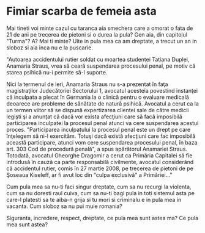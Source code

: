 # Fimiar scarba de femeia asta

Mai tineti voi minte cazul cu taranca aia smechera care a omorat o fata de 21 de ani pe trecerea de pietoni si o durea la pula? Gen aia, din capitolul "Turma"? A? Mai ti minte? Uite in pula mea ca am dreptate, a trecut un an in sloboz si aia inca nu e la puscarie.

"Autoarea accidentului rutier soldat cu moartea studentei Tatiana Duplei, Anamaria Straus, vrea să ceară suspendarea procesului penal, pe motiv că starea psihică nu-i permite să-l suporte.

Nici la termenul de ieri, Anamaria Straus nu s-a prezentat în faţa magistraţilor Judecătoriei Sectorului 1, avocatul acesteia povestind instanţei că inculpata a plecat în Germania la o clinică pentru o evaluare medicală deoarece are probleme de sănătate de natură psihică. Avocatul a cerut ca la un termen viitor să se dispună expertizarea clientei sale de către medicii legişti şi a anunţat că dacă vor exista afecţiuni care să facă imposibilă participarea inculpatei la procesul penal atunci va cere suspendarea acestui proces. "Participarea inculpatului la procesul penal este un drept pe care înţelegem să ni-l exercităm. Totuşi dacă există afecţiuni care fac imposibilă această participare, atunci vom cere suspendarea procesului penal, în baza art. 303 Cod de procedură penală", a spus apărătorul Anamariei Straus. Totodată, avocatul Gheorghe Dragomir a cerut ca Primăria Capitalei să fie introdusă în cauză ca parte responsabilă civilmente, avocatul considerând că accidentul rutier, comis în 27 martie 2008, pe trecerea de pietoni de pe Şoseaua Kiseleff, ar fi avut loc din "culpa exclusivă" a Primăriei..."

Cum pula mea sa nu-ti faci singur dreptate, cum sa nu recurgi la violenta, cum sa nu doresti raul cuiva, cum sa nu-ti bagi pula in toti sistemul asta pe care-l platesti sa te aiba-n grija si tu mori si criminalu e in pula mea in vacanta. Cum sloboz sa nu pui muie romania?

Siguranta, incredere, respect, dreptate, ce pula mea sunt astea ma? Ce pula mea sunt astea?